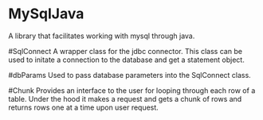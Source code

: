 # MySqlJava
A library that facilitates working with mysql through java.

#SqlConnect
A wrapper class for the jdbc connector. This class can be used to initate a connection to the database and get a statement object.

#dbParams
Used to pass database parameters into the SqlConnect class.

#Chunk
Provides an interface to the user for looping through each row of a table. Under the hood it makes a request and gets a chunk of rows 
and returns rows one at a time upon user request.
